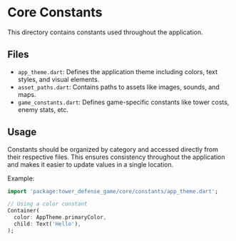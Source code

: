 # Core Constants

This directory contains constants used throughout the application.

## Files

- `app_theme.dart`: Defines the application theme including colors, text styles, and visual elements.
- `asset_paths.dart`: Contains paths to assets like images, sounds, and maps.
- `game_constants.dart`: Defines game-specific constants like tower costs, enemy stats, etc.

## Usage

Constants should be organized by category and accessed directly from their respective files. This ensures consistency throughout the application and makes it easier to update values in a single location.

Example:
```dart
import 'package:tower_defense_game/core/constants/app_theme.dart';

// Using a color constant
Container(
  color: AppTheme.primaryColor,
  child: Text('Hello'),
);
```